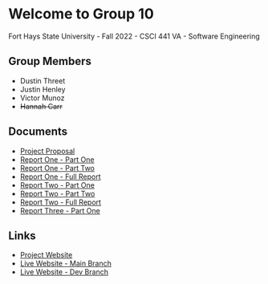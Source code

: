# Welcome to Group 10
Fort Hays State University - Fall 2022 - CSCI 441 VA - Software Engineering

## Group Members
- Dustin Threet 
- Justin Henley 
- Victor Munoz 
- ~~Hannah Carr~~

## Documents
- [Project Proposal](https://drive.google.com/file/d/1FrU98wgH9FLsxeomwyrD00fDvVm02YQ6/view?usp=sharing)
- [Report One - Part One](https://drive.google.com/file/d/1lSVPS9dwJsXz9XT3v1ymVENNiSLJCybm/view?usp=sharing)
- [Report One - Part Two](https://drive.google.com/file/d/1G23IlJqq6Tv0aa5DmeU0OnpvYhc5vM3l/view?usp=sharing)
- [Report One - Full Report](https://drive.google.com/file/d/1KyVMqZdq3IMduJt1uJ1oMROL0OQRODKg/view?usp=sharing)
- [Report Two - Part One](https://drive.google.com/file/d/18FVq1MBATkxDqGLaVXLAaGeYFJgzKMdD/view?usp=sharing)
- [Report Two - Part Two](https://drive.google.com/file/d/1EWW6JF4OXbsLRdD9Qz1pWQkg_byP7Haj/view?usp=sharing)
- [Report Two - Full Report](https://drive.google.com/file/d/1a3gXlnI1s5eA7a71YFPA7FcRUcudEqIw/view?usp=sharing)
- [Report Three - Part One](https://drive.google.com/file/d/1Zj1ecC4XbI_xFyQG-Wil1w4pvgWmsARz/view?usp=sharing)

## Links
- [Project Website](https://fhsu-csci-675-group-10.onrender.com/)
- [Live Website - Main Branch](https://parking-garages.onrender.com/)
- [Live Website - Dev Branch](https://dev-garages.onrender.com)
